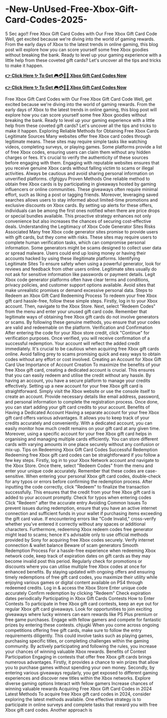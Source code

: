 # -New-UnUsed-Free-Xbox-Gift-Card-Codes-2025-
5 Sec ago!! Free Xbox Gift Card Codes with Our Free Xbox Gift Card Code Well, get excited because we're diving into the world of gaming rewards. From the early days of Xbox to the latest trends in online gaming, this blog post will explore how you can score yourself some free Xbox goodies without breaking the bank. Ready to level up your gaming experience with a little help from these coveted gift cards? Let's uncover all the tips and tricks to make it happen.

**[👉 Click Here ✨ To Get 🎮💳🎁🆓 Xbox Gift Card Codes Now](https://myusoffer.xyz/x-box-new)**

**[👉 Click Here ✨ To Get 🎮💳🎁🆓 Xbox Gift Card Codes Now](https://myusoffer.xyz/x-box-new)**


Free Xbox Gift Card Codes with Our Free Xbox Gift Card Code Well, get excited because we're diving into the world of gaming rewards. From the early days of Xbox to the latest trends in online gaming, this blog post will explore how you can score yourself some free Xbox goodies without breaking the bank. Ready to level up your gaming experience with a little help from these coveted gift cards? Let's uncover all the tips and tricks to make it happen. Exploring Reliable Methods for Obtaining Free Xbox Cards Legitimate Sources Many websites offer free Xbox card codes through legitimate means. These sites may require simple tasks like watching videos, completing surveys, or playing games. Some platforms provide a list of free Xbox codes, ensuring users can claim them without any hidden charges or fees. It's crucial to verify the authenticity of these sources before engaging with them. Engaging with reputable websites ensures that you receive genuine Xbox cards without falling victim to scams or illegal activities. Always be cautious and avoid sharing personal information on unverified platforms. cfghjgyu Proven Methods One reliable method to obtain free Xbox cards is by participating in giveaways hosted by gaming influencers or online communities. These giveaways often require minimal effort, such as liking a post or tagging friends. Moreover, leveraging saved searches allows users to stay informed about limited-time promotions and exclusive discounts on Xbox cards. By setting up alerts for these offers, individuals can be among the first ones notified when there are price drops or special bundles available. This proactive strategy enhances not only convenience but also increases the chances of securing cost-effective deals. Understanding the Legitimacy of Xbox Code Generator Sites Risks Associated Many free Xbox code generator sites promise to provide users with gift cards, but they come with risks. These sites may require users to complete human verification tasks, which can compromise personal information. Some generators might be scams designed to collect user data or spread malware. Users could end up losing money or having their accounts hacked by using these illegitimate platforms. Identifying Legitimate Sites To ensure safety when using a powerful generator, look for reviews and feedback from other users online. Legitimate sites usually do not ask for sensitive information like passwords or payment details. Legit Xbox code generator platforms often have clear terms and conditions, privacy policies, and customer support options available. Avoid sites that make unrealistic promises or demand excessive personal data. Steps to Redeem an Xbox Gift Card Redeeming Process To redeem your free Xbox gift card hassle-free, follow these simple steps. Firstly, log in to your Xbox account. Then, navigate to the Xbox Store. Next, select "Redeem Codes" from the menu and enter your unused gift card code. Remember that legitimate ways of obtaining free Xbox gift cards do not involve generators or scams. By following these genuine methods, you ensure that your codes are valid and redeemable on the platform. Verification and Confirmation After entering the code for your Xbox store credit, click "Continue" for verification purposes. Once verified, you will receive confirmation of a successful redemption. Your account will reflect the added credit immediately. It's crucial to be cautious when acquiring free Xbox gift cards online. Avoid falling prey to scams promising quick and easy ways to obtain codes without any effort or cost involved. Creating an Account for Xbox Gift Card Use Importance of Account Creation To maximize the benefits of your free Xbox gift card, creating a dedicated account is crucial. This ensures that you can easily redeem and utilise the credit without any hassle. By having an account, you have a secure platform to manage your credits effectively. Setting up a new account for your free Xbox gift card is straightforward. Simply visit the Xbox website or use the console itself to create an account. Provide necessary details like email address, password, and personal information to complete the registration process. Once done, you can start adding your gift card credits to your account. Benefits of Having a Dedicated Account Having a separate account for your free Xbox gift card offers various advantages. It allows you to keep track of your credits accurately and conveniently. With a dedicated account, you can easily monitor how much credit remains on your gift card at any given time. Moreover, using a specific account for your free Xbox gift card helps in organising and managing multiple cards efficiently. You can store different cards with varying amounts in one place securely without any confusion or mix-up. Tips on Redeeming Xbox Gift Card Codes Successful Redemption Redeeming free Xbox gift card codes can be straightforward if you follow a few key steps. Firstly, log in to your Xbox Network account and navigate to the Xbox Store. Once there, select "Redeem Codes" from the menu and enter your unique code accurately. Remember that these codes are case-sensitive. When entering your personal Xbox gift card codes, double-check for any typos or errors before confirming the redemption process. After inputting the code correctly, click "Redeem" to finalize the transaction successfully. This ensures that the credit from your free Xbox gift card is added to your account promptly. Check for typos when entering codes Click "Redeem" after the accurate entry Avoiding Common Issues To prevent issues during redemption, ensure that you have an active internet connection and sufficient funds in your wallet if purchasing items exceeding the gift card value. If encountering errors like "Code Invalid," cross-verify whether you've entered it correctly without any spaces or additional characters. Furthermore, redeeming Xbox redeem codes free generator might lead to scams; hence it's advisable only to use official methods provided by Sony for acquiring free Xbox codes securely. Verify internet connection & wallet balance Beware of scam generators Smooth Redemption Process For a hassle-free experience when redeeming Xbox network code, keep track of expiration dates on gift cards as they may become invalid post this period. Regularly check for promotions or discounts where you can utilise multiple free Xbox codes at once for enhanced benefits. By staying updated with ongoing offers and ensuring timely redemptions of free gift card codes, you maximize their utility while enjoying various games or digital content available on PS4 through redeemed credits. Log in & access the Xbox Store Enter unique code accurately Confirm redemption by clicking "Redeem" Check expiration dates periodically Participating in Xbox Gift Cards Contests How to Enter Contests To participate in free Xbox gift card contests, keep an eye out for regular Xbox gift card giveaways. Look for opportunities to join exciting giveaways where lucky winners can earn rewards like PS Plus premium or free game purchases. Engage with fellow gamers and compete for fantastic prizes by entering these contests. chjugki When you come across ongoing competitions offering free gift cards, make sure to follow the entry requirements diligently. This could involve tasks such as playing games, purchasing specific titles, or completing challenges within the gaming community. By actively participating and following the rules, you increase your chances of winning valuable Xbox rewards. Benefits of Contest Participation Engaging in contests that offer free Xbox gift cards brings numerous advantages. Firstly, it provides a chance to win prizes that allow you to purchase games without spending your own money. Secondly, by entering various giveaways regularly, you get exposed to different gaming experiences and discover new titles within the Xbox networks. Explore diverse gaming options Interact with fellow gamers Increase chances of winning valuable rewards Acquiring Free Xbox Gift Card Codes in 2024 Latest Methods To acquire free Xbox gift card codes in 2024, consider exploring the latest methods available. One effective strategy is to participate in online surveys and complete tasks that reward you with free Xbox gift card codes. Another approach is​​​
